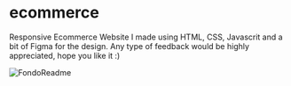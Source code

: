 # ecommerce
Responsive Ecommerce Website I made using HTML, CSS, Javascrit and a bit of Figma for the design. Any type of feedback would be highly appreciated, hope you like it :)

![FondoReadme](https://github.com/franbedu/ecommerce/assets/144057864/6883b42d-8325-4df0-8004-65bdf12f9235)
